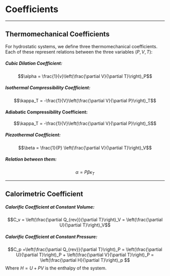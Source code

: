 # Coefficients
---
## Thermomechanical Coefficients
For hydrostatic systems, we define three thermomechanical coefficients. Each of these represent relations between the three variables $(P,V,T)$:

##### Cubic Dilation Coefficient:
$$\alpha = \frac{1}{v}\left(\frac{\partial V}{\partial T}\right)_P$$

##### Isothermal Compressibility Coefficient:

$$\kappa_T = -\frac{1}{V}\left(\frac{\partial V}{\partial P}\right)_T$$

#### Adiabatic Compressibility Coefficient:
$$\kappa_T = -\frac{1}{V}\left(\frac{\partial V}{\partial P}\right)_S$$


##### Piezothermal Coefficient:

$$\beta = \frac{1}{P} \left(\frac{\partial V}{\partial T}\right)_V$$

##### Relation between them:
$$\alpha = P \beta \kappa_T$$

---

## Calorimetric Coefficient

##### Calorific Coefficient at Constant Volume:
$$C_v = \left(\frac{\partial Q_{rev}}{\partial T}\right)_V = \left(\frac{\partial U}{\partial T}\right)_V$$

##### Calorific Coefficient at Constant Pressure:
$$C_p =\left(\frac{\partial Q_{rev}}{\partial T}\right)_P = \left(\frac{\partial U}{\partial T}\right)_P + \left(\frac{\partial V}{\partial T}\right)_P = \left(\frac{\partial H}{\partial T}\right)_p $$
Where $H = U + PV$ is the enthalpy of the system.

